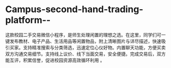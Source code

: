 # Campus-second-hand-trading-platform--
这款校园二手交易微信小程序，是师生处理闲置的理想之选。在这里，同学们可一键发布教材、电子产品、生活用品等闲置物品，附上清晰图片与详尽描述，快速吸引买家。支持精准搜索与分类筛选，迅速定位心仪好物。内置聊天功能，方便买卖双方沟通交易细节。支持线上议价、线下当面交易，安全便捷。完成交易后，双方能互评，积累信誉，促进校园资源高效循环利用 。 

